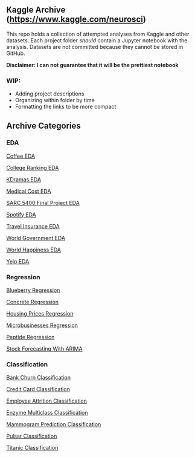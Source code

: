 ## Kaggle Archive (https://www.kaggle.com/neurosci)

This repo holds a collection of attempted analyses from Kaggle and other datasets. Each project folder *should* contain a Jupyter notebook with the analysis. Datasets are not committed because they cannot be stored in GitHub.

**Disclaimer: I can not guarantee that it will be the prettiest notebook**

### WIP:
* Adding project descriptions
* Organizing within folder by time
* Formatting the links to be more compact 

## Archive Categories
### EDA
[Coffee EDA](Exploratory%20Data%20Analysis/Coffee%20EDA)

[College Ranking EDA](Exploratory%20Data%20Analysis/College%20Ranking%20EDA)

[KDramas EDA](Exploratory%20Data%20Analysis/KDramas%20EDA)

[Medical Cost EDA](Exploratory%20Data%20Analysis/Medical%20Cost%20EDA)

[SARC 5400 Final Project EDA](Exploratory%20Data%20Analysis/SARC%205400%20Final%20Project%20EDA)

[Spotify EDA](Exploratory%20Data%20Analysis/Spotify%20EDA)

[Travel Insurance EDA](Exploratory%20Data%20Analysis/Travel%20Insurance%20EDA)

[World Government EDA](Exploratory%20Data%20Analysis/World%20Government%20EDA)

[World Happiness EDA](Exploratory%20Data%20Analysis/World%20Happiness%20EDA)

[Yelp EDA](Exploratory%20Data%20Analysis/Yelp%20EDA)

### Regression
[Blueberry Regression](Regression/Blueberry%20Regression/)

[Concrete Regression](Regression/Concrete%20Regression/)

[Housing Prices Regression](Regression/Housing%20Prices%20Regression/)

[Microbusinesses Regression](Regression/Microbusinesses%20Regression/)

[Peptide Regression](Regression/Peptide%20Regression/)

[Stock Forecasting With ARIMA](Regression/Stock%20Forecasting%20With%20ARIMA/)

### Classification
[Bank Churn Classification](Classification/Bank%20Churn%20Classification)

[Credit Card Classification](Classification/Credit%20Card%20Classification)

[Employee Attrition Classification](Classification/Employee%20Attrition%20Classification)

[Enzyme Multiclass Classification](Classification/Enzyme%20Multiclass%20Classification)

[Mammogram Prediction Classification](Classification/Mammogram%20Prediction%20Classification)

[Pulsar Classification](Classification/Pulsar%20Classification)

[Titanic Classification](Classification/Titanic%20Classification)
